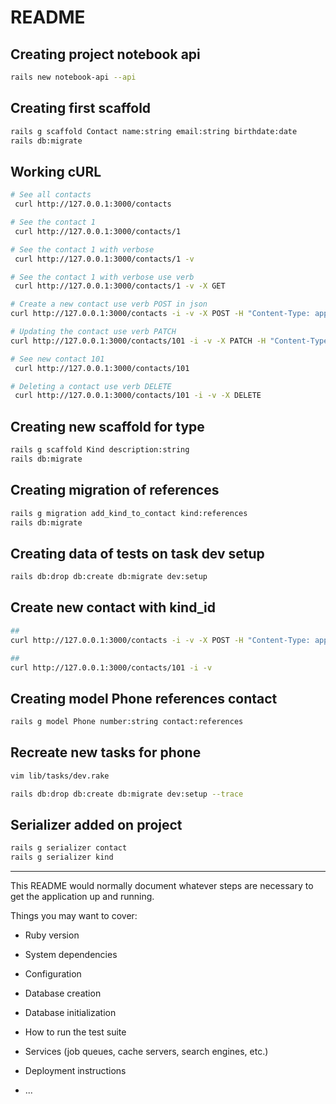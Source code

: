 # README

## Creating project notebook api
```bash
rails new notebook-api --api
```

## Creating first scaffold
```bash
rails g scaffold Contact name:string email:string birthdate:date
rails db:migrate
```

## Working cURL
```bash
# See all contacts
 curl http://127.0.0.1:3000/contacts

# See the contact 1
 curl http://127.0.0.1:3000/contacts/1

# See the contact 1 with verbose
 curl http://127.0.0.1:3000/contacts/1 -v

# See the contact 1 with verbose use verb
 curl http://127.0.0.1:3000/contacts/1 -v -X GET

# Create a new contact use verb POST in json
curl http://127.0.0.1:3000/contacts -i -v -X POST -H "Content-Type: application/json" -d '{"name": "alanalves","email": "alanalves@empresa.corp"}'

# Updating the contact use verb PATCH
curl http://127.0.0.1:3000/contacts/101 -i -v -X PATCH -H "Content-Type: application/json" -d '{"name": "alansilva","email": "alan@empresa.corp"}'

# See new contact 101
 curl http://127.0.0.1:3000/contacts/101

# Deleting a contact use verb DELETE
 curl http://127.0.0.1:3000/contacts/101 -i -v -X DELETE

```

## Creating new scaffold for type
```bash
rails g scaffold Kind description:string
rails db:migrate
```
## Creating migration of references
```bash
rails g migration add_kind_to_contact kind:references
rails db:migrate
```

## Creating data of tests on task dev setup
```bash
rails db:drop db:create db:migrate dev:setup
```

## Create new contact with kind_id
```bash
##
curl http://127.0.0.1:3000/contacts -i -v -X POST -H "Content-Type: application/json" -d '{ "name": "alanalves","email": "alanalves@empresa.corp", "birthdate":"2002-05-27", "kind_id":3 }'

##
curl http://127.0.0.1:3000/contacts/101 -i -v

```

## Creating model Phone references contact
```bash
rails g model Phone number:string contact:references
```

## Recreate new tasks for phone
```bash
vim lib/tasks/dev.rake

rails db:drop db:create db:migrate dev:setup --trace
```

## Serializer added on project

```bash
rails g serializer contact
rails g serializer kind

```

---
This README would normally document whatever steps are necessary to get the
application up and running.

Things you may want to cover:

* Ruby version

* System dependencies

* Configuration

* Database creation

* Database initialization

* How to run the test suite

* Services (job queues, cache servers, search engines, etc.)

* Deployment instructions

* ...
